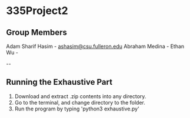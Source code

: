 # 335Project2

## Group Members
Adam Sharif Hasim - ashasim@csu.fulleron.edu
Abraham Medina - 
Ethan Wu - 

--

## Running the Exhaustive Part
1. Download and extract .zip contents into any directory.
2. Go to the terminal, and change directory to the folder.
3. Run the program by typing 'python3 exhaustive.py' 
